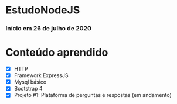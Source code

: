 # EstudoNodeJS 

### Início em 26 de julho de 2020

# Conteúdo aprendido
- [x] HTTP
- [x] Framework ExpressJS
- [x] Mysql básico
- [x] Bootstrap 4
- [x] Projeto #1: Plataforma de perguntas e respostas (em andamento)
